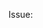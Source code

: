 <!-- Please describe what changes or additions this pull request pertain to -->

<!-- Specify the issue it relates to, if any --->
Issue:
